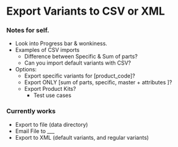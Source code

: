 # Export Variants to CSV or XML
### Notes for self.
- Look into Progress bar & wonkiness.
- Examples of CSV imports
  - Difference between Specific & Sum of parts?
  - Can you import default variants with CSV?
- Options:
  - Export specific variants for [product_code]?
  - Export ONLY [sum of parts, specific, master + attributes ]?
  - Export Product Kits?
    - Test use cases

### Currently works
- Export to file (data directory)
- Email File to ___
- Export to XML (default variants, and regular variants)
